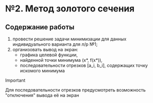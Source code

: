 # №2. Метод золотого сечения
## Содержание работы
1) провести решение задачи минимизации для данных индивидуального варианта для л/р №1;
2) организовать вывод на экран:
   * графика целевой функции,
   * найденной точки минимума (x*, f(x*)),
   * последовательности отрезков [a_i, b_i], содержащих точку искомого минимума
> [!IMPORTANT]
> Для последовательности отрезков предусмотреть возможность "отключения" вывода её на экран
